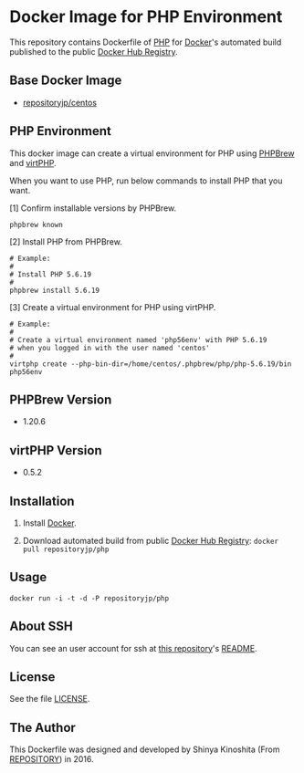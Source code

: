 # Docker Image for PHP Environment

This repository contains Dockerfile of [PHP](https://secure.php.net/) for [Docker](https://www.docker.com/)'s automated build published to the public [Docker Hub Registry](https://hub.docker.com/).

## Base Docker Image

* [repositoryjp/centos](https://hub.docker.com/r/repositoryjp/centos/)

## PHP Environment

This docker image can create a virtual environment for PHP using [PHPBrew](http://phpbrew.github.io/phpbrew/) and [virtPHP](http://virtphp.org).

When you want to use PHP, run below commands to install PHP that you want.

[1] Confirm installable versions by PHPBrew.

	phpbrew known

[2] Install PHP from PHPBrew.

	# Example:
	#
	# Install PHP 5.6.19
	#
	phpbrew install 5.6.19

[3] Create a virtual environment for PHP using virtPHP.

	# Example: 
	#
	# Create a virtual environment named 'php56env' with PHP 5.6.19 
	# when you logged in with the user named 'centos'
	#
	virtphp create --php-bin-dir=/home/centos/.phpbrew/php/php-5.6.19/bin php56env

## PHPBrew Version

* 1.20.6

## virtPHP Version

* 0.5.2

## Installation

1. Install [Docker](https://www.docker.com/).

2. Download automated build from public [Docker Hub Registry](https://hub.docker.com/): `docker pull repositoryjp/php`

## Usage

    docker run -i -t -d -P repositoryjp/php

## About SSH

You can see an user account for ssh at [this repository](https://github.com/repository-jp/docker-image-centos)'s [README](https://github.com/repository-jp/docker-image-centos/blob/master/README.md).

## License

See the file [LICENSE](LICENSE).

## The Author

This Dockerfile was designed and developed by Shinya Kinoshita (From [REPOSITORY](http://www.repositories.jp)) in 2016.
